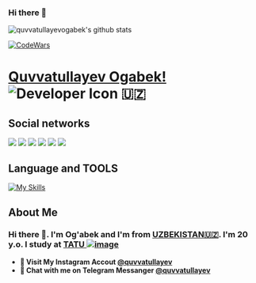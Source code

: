 ### Hi there 👋


![quvvatullayevogabek's github stats](https://github-readme-stats.vercel.app/api?username=quvvatullayev&show_icons=true&theme=tokyonight)

[![CodeWars](https://www.codewars.com/users/quvvatullayev/badges/large)]([https://www.codewars.com/users/quvvatullayev(https://www.codewars.com/users/quvvatullayev))

# [Quvvatullayev Ogabek!](quvvatullayev@gmail.com) ![Developer Icon](./images/developer.png) 🇺🇿 

## Social networks
<a href="https://github.com/quvvatullayev"><img src="https://img.shields.io/badge/github-000?style=for-the-badge&logo=github&logoColor=white"/></a>
<a href="https://gitlab.com/quvvatullayev/"><img src="https://img.shields.io/badge/gitlab-FF6600?style=for-the-badge&logo=gitlab&logoColor=white"/></a></a>
<a href="https://instagram.com/quvvatullayev"><img src="https://img.shields.io/badge/instagram-D1001F?style=for-the-badge&logo=instagram&logoColor=white"/></a>
<a href="https://t.me/quvvatullayev"><img src="https://img.shields.io/badge/Telegram-2CA5E0?style=for-the-badge&logo=telegram&logoColor=white"/></a>
<a href="https://www.codewars.com/users/quvvatullayev/"><img src="https://img.shields.io/badge/codewars-DD915F?style=for-the-badge&logo=codewars&logoColor=white"/></a>
<a href="[https://www.sololearn.com/profile/27804078]"><img src="https://img.shields.io/badge/sololearn-10397c?style=for-the-badge&logo=sololearn&logoColor=white"/></a>

## Language and TOOLS

[![My Skills](https://skillicons.dev/icons?i=bootstrap,css,discord,flask,github,html,instagram,linux,py,sass,vscode,django,sqlite)](https://skillicons.dev)


## About Me

### Hi there 👋. I'm Og'abek and I'm from [UZBEKISTAN🇺🇿](https://en.wikipedia.org/wiki/Uzbekistan). I'm 20 y.o. I study at [TATU ![image](https://user-images.githubusercontent.com/105332906/206888050-f68457da-1397-4adb-b063-d0c73ba28c67.png)](https://tuit.uz/)


- **🔴 Visit My Instagram Accout [@quvvatullayev](https://www.instagram.com/quvvatullayev/)**
- **🔵 Chat with me on Telegram Messanger [@quvvatullayev](https://t.me/quvvatullayev)**
